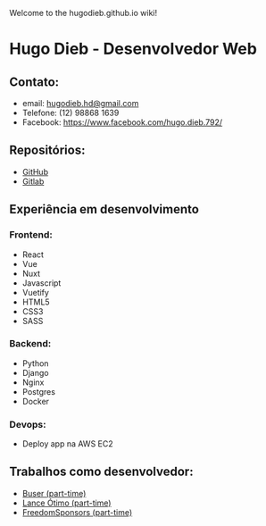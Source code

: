 Welcome to the hugodieb.github.io wiki!
# Hugo Dieb - Desenvolvedor Web
## Contato:
* email: hugodieb.hd@gmail.com
* Telefone: (12) 98868 1639
* Facebook: https://www.facebook.com/hugo.dieb.792/


## Repositórios:
* [GitHub](https://github.com/hugodieb/)
* [Gitlab](https://gitlab.com/hugodieb/)

## Experiência em desenvolvimento
### Frontend:
* React
* Vue
* Nuxt
* Javascript
* Vuetify
* HTML5
* CSS3
* SASS

### Backend:
* Python
* Django
* Nginx
* Postgres
* Docker

### Devops:
* Deploy app na AWS EC2

## Trabalhos como desenvolvedor:
* [Buser (part-time)](https://www.buser.com.br/)
* [Lance Ótimo (part-time)](https://lanceotimo.com/)
* [FreedomSponsors (part-time)](https://freedomsponsors.org/)




